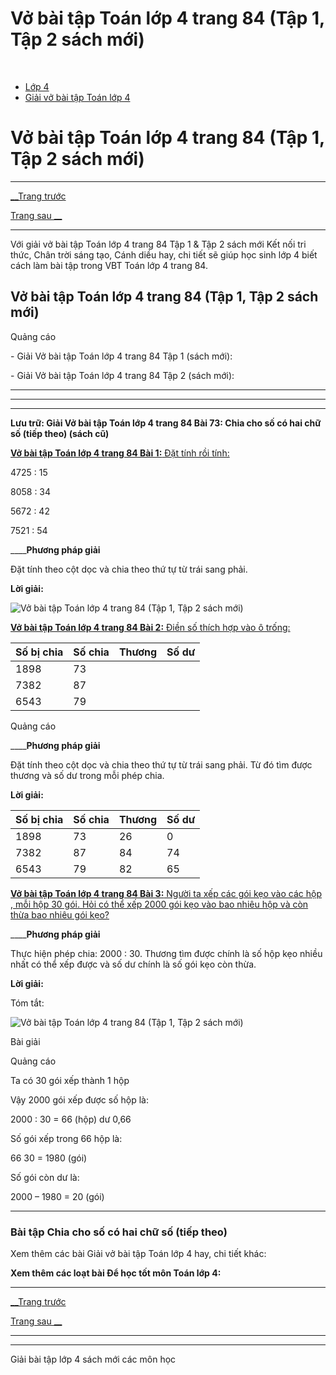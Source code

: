 # Vở bài tập Toán lớp 4 trang 84 (Tập 1, Tập 2 sách mới)

﻿

  * [Lớp 4](https://vietjack.com/series/lop-4.jsp)
  * [Giải vở bài tập Toán lớp 4](https://vietjack.com/giai-vo-bai-tap-toan-4/index.jsp)



# Vở bài tập Toán lớp 4 trang 84 (Tập 1, Tập 2 sách mới)

* * *

[__Trang trước](https://vietjack.com/giai-vo-bai-tap-toan-4/bai-72-chia-cho-so-co-hai-chu-so.jsp)

[Trang sau __](https://vietjack.com/giai-vo-bai-tap-toan-4/bai-74-luyen-tap.jsp)

* * *

Với giải vở bài tập Toán lớp 4 trang 84 Tập 1 & Tập 2 sách mới Kết nối tri thức, Chân trời sáng tạo, Cánh diều hay, chi tiết sẽ giúp học sinh lớp 4 biết cách làm bài tập trong VBT Toán lớp 4 trang 84.

## Vở bài tập Toán lớp 4 trang 84 (Tập 1, Tập 2 sách mới)

Quảng cáo

\- Giải Vở bài tập Toán lớp 4 trang 84 Tập 1 (sách mới):

\- Giải Vở bài tập Toán lớp 4 trang 84 Tập 2 (sách mới):

* * *

* * *

* * *

**Lưu trữ: Giải Vở bài tập Toán lớp 4 trang 84 Bài 73: Chia cho số có hai chữ số (tiếp theo) (sách cũ)**

[**Vở bài tập Toán lớp 4 trang 84 Bài 1:** Đặt tính rồi tính: ](https://vietjack.com/giai-vo-bai-tap-toan-4/bai-1-trang-84-vbt-toan-4-tap-1.jsp)

4725 : 15

8058 : 34

5672 : 42

7521 : 54

____**Phương pháp giải**

Đặt tính theo cột dọc và chia theo thứ tự từ trái sang phải. 

**Lời giải:**

![Vở bài tập Toán lớp 4 trang 84 \(Tập 1, Tập 2 sách mới\)](https://vietjack.com/giai-vo-bai-tap-toan-4/images/bai-1-trang-84-vbt-toan-4-tap-1.PNG)

[**Vở bài tập Toán lớp 4 trang 84 Bài 2:** Điền số thích hợp vào ô trống: ](https://vietjack.com/giai-vo-bai-tap-toan-4/bai-2-trang-84-vbt-toan-4-tap-1.jsp)

Số bị chia|  Số chia|  Thương| Số dư   
---|---|---|---  
1898 | 73|  |   
7382| 87 |  |   
6543 | 79 |  |   
  
Quảng cáo

____**Phương pháp giải**

Đặt tính theo cột dọc và chia theo thứ tự từ trái sang phải. Từ đó tìm được thương và số dư trong mỗi phép chia.

**Lời giải:**

Số bị chia|  Số chia|  Thương| Số dư   
---|---|---|---  
1898 | 73| 26 |  0  
7382| 87 | 84 | 74   
6543 | 79 | 82 |  65  
  
[**Vở bài tập Toán lớp 4 trang 84 Bài 3:** Người ta xếp các gói kẹo vào các hộp , mỗi hộp 30 gói. Hỏi có thể xếp 2000 gói kẹo vào bao nhiêu hộp và còn thừa bao nhiêu gói kẹo?](https://vietjack.com/giai-vo-bai-tap-toan-4/bai-3-trang-84-vbt-toan-4-tap-1.jsp)

____**Phương pháp giải**

Thực hiện phép chia: 2000 : 30. Thương tìm được chính là số hộp kẹo nhiều nhất có thể xếp được và số dư chính là số gói kẹo còn thừa.

**Lời giải:**

Tóm tắt:

![Vở bài tập Toán lớp 4 trang 84 \(Tập 1, Tập 2 sách mới\)](https://vietjack.com/giai-vo-bai-tap-toan-4/images/bai-3-trang-84-vbt-toan-4-tap-1.PNG)

Bài giải

Quảng cáo

Ta có 30 gói xếp thành 1 hộp

Vậy 2000 gói xếp được số hộp là:

2000 : 30 = 66 (hộp) dư 0,66

Số gói xếp trong 66 hộp là:

66 30 = 1980 (gói)

Số gói còn dư là:

2000 – 1980 = 20 (gói)

* * *

### **Bài tập Chia cho số có hai chữ số (tiếp theo)**

Xem thêm các bài Giải vở bài tập Toán lớp 4 hay, chi tiết khác:

**Xem thêm các loạt bài Để học tốt môn Toán lớp 4:**

* * *

[__Trang trước](https://vietjack.com/giai-vo-bai-tap-toan-4/bai-72-chia-cho-so-co-hai-chu-so.jsp)

[Trang sau __](https://vietjack.com/giai-vo-bai-tap-toan-4/bai-74-luyen-tap.jsp)

* * *

* * *

Giải bài tập lớp 4 sách mới các môn học
